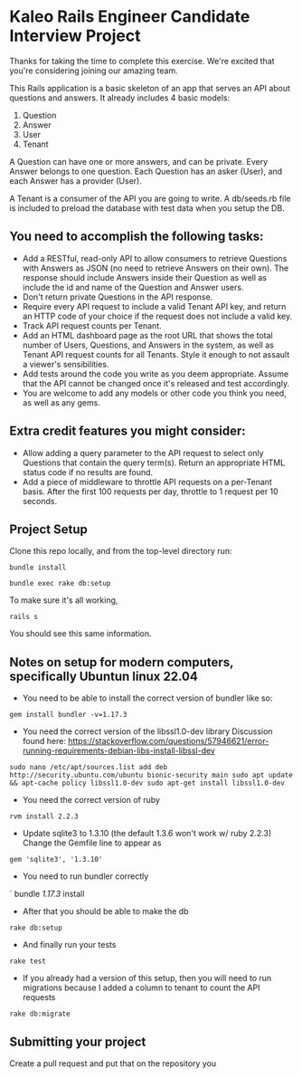 # Kaleo Rails Engineer Candidate Interview Project

Thanks for taking the time to complete this exercise. We're excited that you're considering joining our amazing team.

This Rails application is a basic skeleton of an app that serves an API about questions and answers. It already includes 4 basic models:

1.  Question
2.  Answer
3.  User
4.  Tenant

A Question can have one or more answers, and can be private. Every Answer belongs to one question. Each Question has an asker (User), and each Answer has a provider (User).

A Tenant is a consumer of the API you are going to write. A db/seeds.rb file is included to preload the database with test data when you setup the DB.

## You need to accomplish the following tasks:

*   Add a RESTful, read-only API to allow consumers to retrieve Questions with Answers as JSON (no need to retrieve Answers on their own). The response should include Answers inside their Question as well as include the id and name of the Question and Answer users.
*   Don't return private Questions in the API response.
*   Require every API request to include a valid Tenant API key, and return an HTTP code of your choice if the request does not include a valid key.
*   Track API request counts per Tenant.
*   Add an HTML dashboard page as the root URL that shows the total number of Users, Questions, and Answers in the system, as well as Tenant API request counts for all Tenants.  Style it enough to not assault a viewer's sensibilities.
*   Add tests around the code you write as you deem appropriate. Assume that the API cannot be changed once it's released and test accordingly.
*   You are welcome to add any models or other code you think you need, as well as any gems.

## Extra credit features you might consider:

*   Allow adding a query parameter to the API request to select only Questions that contain the query term(s).  Return an appropriate HTML status code if no results are found.
*   Add a piece of middleware to throttle API requests on a per-Tenant basis. After the first 100 requests per day, throttle to 1 request per 10 seconds.

## Project Setup

Clone this repo locally, and from the top-level directory run:

`bundle install`

`bundle exec rake db:setup`

To make sure it's all working,

`rails s`

You should see this same information.

## Notes on setup for modern computers, specifically Ubuntun linux 22.04
- You need to be able to install the correct version of bundler like so:

`gem install bundler -v=1.17.3`

- You need the correct version of the libssl1.0-dev library
Discussion found here:  https://stackoverflow.com/questions/57946621/error-running-requirements-debian-libs-install-libssl-dev

`
sudo nano /etc/apt/sources.list
add deb http://security.ubuntu.com/ubuntu bionic-security main
sudo apt update && apt-cache policy libssl1.0-dev
sudo apt-get install libssl1.0-dev
`

- You need the correct version of ruby

`rvm install 2.2.3`

- Update sqlite3 to 1.3.10 (the default 1.3.6 won't work w/ ruby 2.2.3)
Change the Gemfile line to appear as

` gem 'sqlite3', '1.3.10' `

- You need to run bundler correctly

` bundle _1.17.3_ install

- After that you should be able to make the db

` rake db:setup `

- And finally run your tests

` rake test `

- If you already had a version of this setup, then you will need to run migrations because I added a column to tenant to count the API requests

` rake db:migrate `

## Submitting your project

Create a pull request and put that on the repository you 
